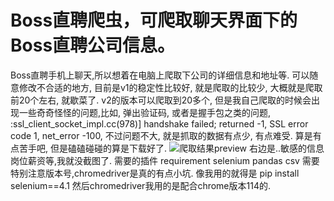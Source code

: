 # Boss直聘爬虫，可爬取聊天界面下的Boss直聘公司信息。
Boss直聘手机上聊天,所以想着在电脑上爬取下公司的详细信息和地址等.
可以随意修改不合适的地方, 目前是v1的稳定性比较好, 就是爬取的比较少, 大概就是爬取前20个左右, 就歇菜了. v2的版本可以爬取到20多个, 但是我自己爬取的时候会出现一些奇奇怪怪的问题,比如, 弹出验证码, 或者是握手包之类的问题, :ssl_client_socket_impl.cc(978)] handshake failed; returned -1, SSL error code 1, net_error -100, 不过问题不大, 就是抓取的数据有点少, 有点难受.
算是有点苦手吧, 但是磕磕碰碰的算是下载好了.
![爬取结果preview](https://github.com/Leonkeen/Boss-/assets/51162998/14574e3f-d812-456c-aaa2-40896e1eff83)
右边是..敏感的信息岗位薪资等,我就没截图了.
需要的插件 requirement
selenium
pandas
csv
需要特别注意版本号,chromedriver是真的有点小坑.
像我用的就得是 pip install selenium==4.1
然后chromedriver我用的是配合chrome版本114的.
